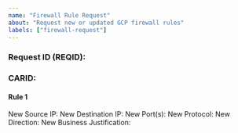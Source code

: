```yaml
---
name: "Firewall Rule Request"
about: "Request new or updated GCP firewall rules"
labels: ["firewall-request"]
---
```


<!--
Guidance for requesters:
* Provide a unique Request ID (REQID) and CARID.
* To submit multiple firewall rules in one issue, copy the “Rule X” section below and increment the number.
* “New Source IP” and “New Destination IP” can be a single IP or CIDR (comma‑separate multiple entries if needed).
* “New Port(s)” can list a single port or a comma‑separated list (e.g. 80,443).
* “New Direction” must be either INGRESS or EGRESS.
* Provide a clear business justification for each rule.
-->

### Request ID (REQID):
### CARID:

#### Rule 1
New Source IP: 
New Destination IP: 
New Port(s): 
New Protocol: 
New Direction: 
New Business Justification: 

<!-- Copy the Rule section above and increment the number for additional rules -->
